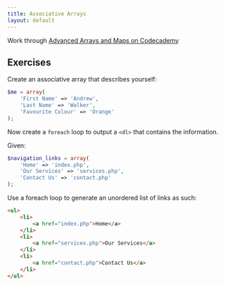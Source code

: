 ```yaml
---
title: Associative Arrays
layout: default
---
```


Work through [Advanced Arrays and Maps on Codecademy](http://www.codecademy.com/tracks/php)

## Exercises

Create an associative array that describes yourself:

```php
$me = array(
	'First Name' => 'Andrew',
	'Last Name' => 'Walker',
	'Favourite Colour' => 'Orange'
);
```

Now create a `foreach` loop to output a `<dl>` that contains the information.

Given:

```php
$navigation_links = array(
	'Home' => 'index.php',
	'Our Services' => 'services.php',
	'Contact Us' => 'contact.php'
);
```

Use a foreach loop to generate an unordered list of links as such:

```html
<ul>
	<li>
		<a href="index.php">Home</a>
	</li>
	<li>
		<a href="services.php">Our Services</a>
	</li>
	<li>
		<a href="contact.php">Contact Us</a>
	</li>
</ul>
```